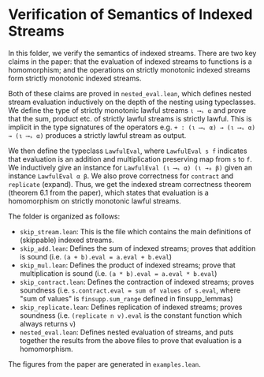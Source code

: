 # Verification of Semantics of Indexed Streams

In this folder, we verify the semantics of indexed streams. There are two key claims in the paper: that the evaluation of indexed streams to functions is a homomorphism; and the operations on strictly monotonic indexed streams form strictly monotonic indexed streams.

Both of these claims are proved in `nested_eval.lean`, which defines nested stream evaluation inductively on the depth of the nesting using typeclasses. We define the type of strictly monotonic lawful streams `ι ⟶ₛ α` and prove that the sum, product etc. of strictly lawful streams is strictly lawful. This is implicit in the type signatures of the operators e.g. `+ : (ι ⟶ₛ α) → (ι ⟶ₛ α) → (ι ⟶ₛ α)` produces a strictly lawful stream as output.

We then define the typeclass `LawfulEval`, where `LawfulEval s f` indicates that evaluation is an addition and multiplication preserving map from `s` to `f`. We inductively give an instance for `LawfulEval (ι ⟶ₛ α) (ι →₀ β)` given an instance `LawfulEval α β`. We also prove correctness for `contract` and `replicate` (expand). Thus, we get the indexed stream correctness theorem (theorem 6.1 from the paper), which states that evaluation is a homomorphism on strictly monotonic lawful streams.


The folder is organized as follows:

 - `skip_stream.lean`: This is the file which contains the main definitions of (skippable) indexed streams.
 - `skip_add.lean`: Defines the sum of indexed streams; proves that addition is sound (i.e. `(a + b).eval = a.eval + b.eval`)
 - `skip_mul.lean`: Defines the product of indexed streams; prove that multiplication is sound (i.e. `(a * b).eval = a.eval * b.eval`)
 - `skip_contract.lean`: Defines the contraction of indexed streams; proves soundness (i.e. `s.contract.eval = sum of values of s.eval`, where "sum of values" is `finsupp.sum_range` defined in finsupp_lemmas)
 - `skip_replicate.lean`: Defines replication of indexed streams; proves soundness (i.e. `(replicate n v).eval` is the constant function which always returns `v`)
 - `nested_eval.lean`: Defines nested evaluation of streams, and puts together the results from the above files to prove that evaluation is a homomorphism.

The figures from the paper are generated in `examples.lean`.
